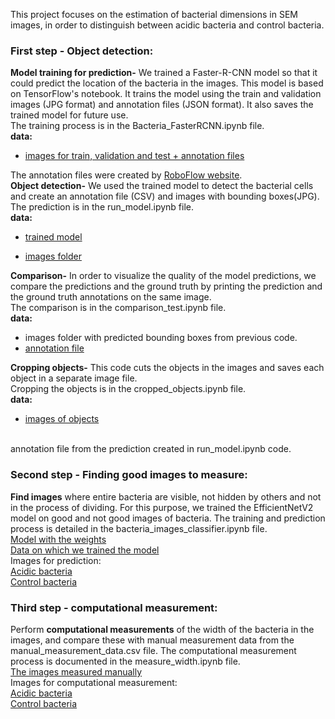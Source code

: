This project focuses on the estimation of bacterial dimensions in SEM images, in order to distinguish between acidic bacteria and control bacteria.

### First step - Object detection:

**Model training for prediction-**  We trained a Faster-R-CNN model so that it could predict the location of the bacteria in the images. This model  is based on TensorFlow's notebook. It trains the model using the train and validation images (JPG format) and annotation files (JSON format). It also saves the trained model for future use. 
<br>
The training process is in the Bacteria_FasterRCNN.ipynb file.
<br>
**data:**
<br>
* [images for train, validation and test + annotation files](https://drive.google.com/drive/folders/1GnZJSlIcUDRSqGbOa4IEB5HY2MVzWf1E?usp=drive_link)

The annotation files were created by [RoboFlow website](https://roboflow.com/).
<br>
**Object detection-** We used the trained model to detect the bacterial cells and create an annotation file (CSV) and images with bounding boxes(JPG).
<br>
The prediction is in the run_model.ipynb file.
<br>
**data:**
<br>
* [trained model](https://drive.google.com/file/d/1laLCef4tOtV0yG_GMSbcoSw_gHvRp0yT/view?usp=drive_link)

* [images folder](https://drive.google.com/drive/folders/1MsqS9-FwJmP4mHDnPHbEE3lVPpppmfRP?usp=drive_link)

**Comparison-**  In order to visualize the quality of the model predictions, we compare the predictions and the ground truth by printing the prediction and the ground truth annotations on the same image.
<br>
The comparison is in the comparison_test.ipynb file. 
<br>
**data:**
<br>
* images folder with predicted bounding boxes from previous code.
* [annotation file](https://drive.google.com/file/d/1W3f008n1uGtJUGAtqy-bD-DlW-RESaQt/view?usp=drive_link) 

**Cropping objects-** This code cuts the objects in the images and saves each object in a separate image file.
<br>
Cropping the objects is in the cropped_objects.ipynb file.
<br>
**data:**
<br>
* [images of objects](https://drive.google.com/drive/folders/1MsqS9-FwJmP4mHDnPHbEE3lVPpppmfRP?usp=drive_link)
<br>
annotation file from the prediction created in run_model.ipynb code.
<br>

### Second step - Finding good images to measure:
**Find images** where entire bacteria are visible, not hidden by others and not in the process of dividing. For this purpose, we trained the EfficientNetV2 model on good and not good images of bacteria. The training and prediction process is detailed in the bacteria_images_classifier.ipynb file. <br>
[Model with the weights](https://drive.google.com/file/d/1VgrVh8eiOxCoAHYhGcpXsQ1Geh270zcB/view?usp=sharing)<br>
[Data on which we trained the model](https://drive.google.com/drive/folders/1M3bGLWLfv_7JsTvCFsjljgHqbDhgYvRN?usp=drive_link)<br>
Images for prediction:<br>
[Acidic bacteria](https://drive.google.com/drive/folders/1q_-jcjp343pH_KaoDh3cThHvK2eIE3No?usp=drive_link)<br>
[Control bacteria](https://drive.google.com/drive/folders/1OjLrF8EiktOu-N-1gESjI0o7XFHMncfb?usp=drive_link)


### Third step - computational measurement:
Perform **computational measurements** of the width of the bacteria in the images, and compare these with manual measurement data from the manual_measurement_data.csv file. The computational measurement process is documented in the measure_width.ipynb file.<br>
[The images measured manually](https://drive.google.com/drive/folders/1_LVXtcmqz4dfwplicb5_FAD5wNhOD0hX?usp=sharing)<br>
Images for computational measurement:<br>
[Acidic bacteria](https://drive.google.com/drive/folders/1q_-jcjp343pH_KaoDh3cThHvK2eIE3No?usp=drive_link)<br>
[Control bacteria](https://drive.google.com/drive/folders/1OjLrF8EiktOu-N-1gESjI0o7XFHMncfb?usp=drive_link)



